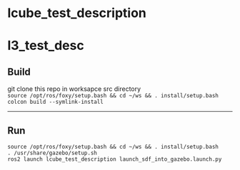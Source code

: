 # lcube_test_description

# l3_test_desc

## Build
git clone this repo in worksapce src directory <br />
```source /opt/ros/foxy/setup.bash && cd ~/ws && . install/setup.bash```  <br />
```colcon build --symlink-install```  

***
## Run
```source /opt/ros/foxy/setup.bash && cd ~/ws && . install/setup.bash``` <br />
```. /usr/share/gazebo/setup.sh``` <br />
```ros2 launch lcube_test_description launch_sdf_into_gazebo.launch.py```
